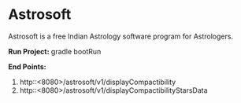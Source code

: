 # Astrosoft
Astrosoft is a free Indian Astrology software program for Astrologers.

**Run Project:**
gradle bootRun

**End Points:**
1. http:<localhost>:<8080>/astrosoft/v1/displayCompactibility
2. http:<localhost>:<8080>/astrosoft/v1/displayCompactibilityStarsData
